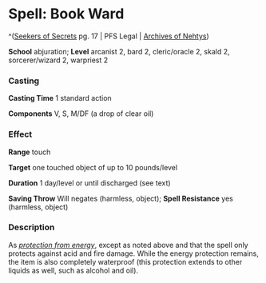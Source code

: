 # Spell: Book Ward

^([Seekers of Secrets][ss-book-ward] pg. 17 | PFS Legal | [Archives of Nehtys][sn-book-ward])

**School** abjuration; **Level** arcanist 2, bard 2, cleric/oracle 2, skald 2, sorcerer/wizard 2, warpriest 2

### Casting

**Casting Time** 1 standard action  

**Components** V, S, M/DF (a drop of clear oil)

### Effect

**Range** touch  

**Target** one touched object of up to 10 pounds/level  

**Duration** 1 day/level or until discharged (see text)  

**Saving Throw** Will negates (harmless, object); **Spell Resistance** yes (harmless, object)

### Description

As _[protection from energy]_, except as noted above and that the spell only protects against acid and fire damage. While the energy protection remains, the item is also completely waterproof (this protection extends to other liquids as well, such as alcohol and oil).

[ss-book-ward]: http://paizo.com/store/downloads/p
[sn-book-ward]: http://www.archivesofnethys.com/SpellDisplay.aspx?ItemName=Book%20Ward
[protection from energy]: http://www.archivesofnethys.com/SpellDisplay.aspx?ItemName=protection%20from%20energy